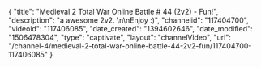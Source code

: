 {
    "title": "Medieval 2 Total War Online Battle # 44 (2v2) - Fun!",
    "description": "a awesome 2v2.  \n\nEnjoy :)",
    "channelid": "117404700",
    "videoid": "117406085",
    "date_created": "1394602646",
    "date_modified": "1506478304",
    "type": "captivate",
    "layout": "channelVideo",
    "url": "\/channel-4\/medieval-2-total-war-online-battle-44-2v2-fun\/117404700-117406085"
}